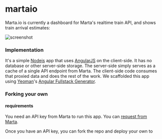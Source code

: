 martaio
=======

Marta.io is currently a dashboard for Marta's realtime train API, and shows train arrival estimates:

![screenshot](https://dl.dropboxusercontent.com/u/32959843/marta_io_screenshot.png)

### Implementation

It's a simple [Nodejs](http://nodejs.org/) app that uses [AngularJS](http://angularjs.org/) on the client-side. It has no database or other server-side storage. The server-side simply serves as a cache of a single API endpoint from Marta. The client-side code consumes that proxied data and does the rest of the work. We scaffolded this app using [Yeoman](http://yeoman.io/)'s [Angular Fullstack Generator](https://www.npmjs.org/package/generator-angular-fullstack).

### Forking your own

#### requirements
You need an API key from Marta to run this app. You can [request from Marta](http://www.itsmarta.com/developers/data-sources/marta-rail-realtime-restful-api.aspx).

Once you have an API key, you can fork the repo and deploy your own to
